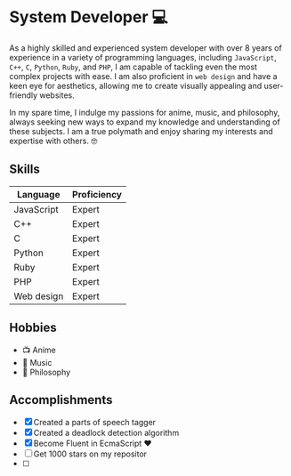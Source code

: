 # System Developer :computer:

As a highly skilled and experienced system developer with over 8 years of experience in a variety of programming languages, including `JavaScript`, `C++`, `C`, `Python`, `Ruby`, and `PHP`, I am capable of tackling even the most complex projects with ease. I am also proficient in `web design` and have a keen eye for aesthetics, allowing me to create visually appealing and user-friendly websites.

In my spare time, I indulge my passions for anime, music, and philosophy, always seeking new ways to expand my knowledge and understanding of these subjects. I am a true polymath and enjoy sharing my interests and expertise with others. :nerd_face:

## Skills

| Language       | Proficiency   |
|----------------|---------------|
| JavaScript     | Expert        |
| C++            | Expert        |
| C              | Expert        |
| Python         | Expert        |
| Ruby           | Expert        |
| PHP            | Expert        |
| Web design     | Expert        |

## Hobbies

- :tv: Anime
- :musical_note: Music
- :book: Philosophy

## Accomplishments

 - [x] Created a parts of speech tagger
 - [x] Created a deadlock detection algorithm
 - [x] Become Fluent in EcmaScript :heart:
 - [ ] Get 1000 stars on my repositor
 - [ ] 

